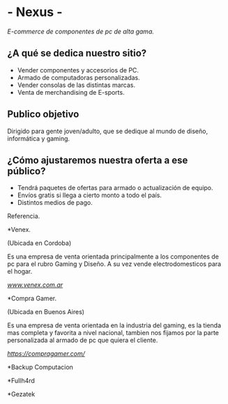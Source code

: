 # - Nexus -

  *E-commerce de componentes de pc de alta gama.*

## ¿A qué se dedica nuestro sitio?

 - Vender componentes y accesorios de PC.
 - Armado de computadoras personalizadas.
 - Vender consolas de las distintas marcas.
 - Venta de merchandising de E-sports.

## Publico objetivo

Dirigido para gente joven/adulto, que se dedique al mundo de diseño, informática y gaming.

## ¿Cómo ajustaremos nuestra oferta a ese público?

 - Tendrá paquetes de ofertas para armado o actualización de equipo.
 - Envíos gratis si llega a cierto monto a todo el país.
 - Distintos medios de pago.

  

Referencia.

  

*Venex.

(Ubicada en Cordoba)

Es una empresa de venta orientada principalmente a los componentes de pc para el rubro Gaming y Diseño. A su vez vende electrodomesticos para el hogar.

*www.venex.com.ar*

*Compra Gamer.

(Ubicada en Buenos Aires)

Es una empresa de venta orientada en la industria del gaming, es la tienda mas completa y favorita a nivel nacional, tambien nos fijamos por la parte personalizada al armado de pc que quiera el cliente.

*https://compragamer.com/*

*Backup Computacion

*Fullh4rd

*Gezatek